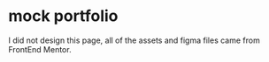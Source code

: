 # mock portfolio

I did not design this page, all of the assets and figma files came from FrontEnd Mentor. 
